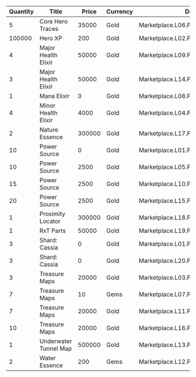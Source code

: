 | Quantity | Title | Price | Currency |  Dev Name |
| -------- | ----- | ----- | -------- |  -------- |
| 5 | Core Hero Traces | 35000 | Gold | Marketplace.L06.Page01.Token.04 |
| 100000 | Hero XP | 200 | Gold | Marketplace.L02.Page01.XP.01 |
| 4 | Major Health Elixir | 50000 | Gold | Marketplace.L09.Page01.MajorElixir.01 |
| 3 | Major Health Elixir | 50000 | Gold | Marketplace.L14.Page01.ElixirAll.01 |
| 1 | Mana Elixir | 0 | Gold | Marketplace.L08.Page01.Free.34 |
| 4 | Minor Health Elixir | 4000 | Gold | Marketplace.L04.Page01.MinorElixir.01 |
| 2 | Nature Essence | 300000 | Gold | Marketplace.L17.Page01.Shard.09 |
| 10 | Power Source | 0 | Gold | Marketplace.L01.Page01.Free.13 |
| 10 | Power Source | 2500 | Gold | Marketplace.L05.Page01.PowerSource.01 |
| 15 | Power Source | 2500 | Gold | Marketplace.L10.Page01.PowerSource.04 |
| 20 | Power Source | 2500 | Gold | Marketplace.L15.Page01.PowerSource.07 |
| 1 | Proximity Locator | 300000 | Gold | Marketplace.L18.Page01.Hero.01 |
| 1 | RxT Parts | 50000 | Gold | Marketplace.L19.Page01.Misc.10 |
| 3 | Shard: Cassia | 0 | Gold | Marketplace.L01.Page1.VIP5.FreeBonus.23 |
| 3 | Shard: Cassia | 0 | Gold | Marketplace.L20.Page01.Free.78 |
| 3 | Treasure Maps | 20000 | Gold | Marketplace.L03.Page01.MapFragments.01 |
| 7 | Treasure Maps | 10 | Gems | Marketplace.L07.Page01.MapFragments.05 |
| 7 | Treasure Maps | 20000 | Gold | Marketplace.L11.Page01.TreasureMap.01 |
| 10 | Treasure Maps | 20000 | Gold | Marketplace.L16.Page01.TreasureMap.04 |
| 1 | Underwater Tunnel Map | 500000 | Gold | Marketplace.L13.Page01.MapsMisc.08 |
| 2 | Water Essence | 200 | Gems | Marketplace.L12.Page01.Reagent.10 |
